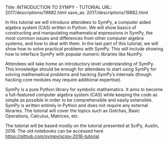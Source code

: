 Title: INTRODUCTION TO SYMPY - TUTORIAL
URL: 2017/descriptions/19882.html
save_as: 2017/descriptions/19882.html



In this tutorial we will introduce attendees to SymPy, a computer aided algebra system (CAS) written in Python. We will show basics of constructing and manipulating mathematical expressions in SymPy, the most common issues and differences from other computer algebra systems, and how to deal with them. In the last part of this tutorial, we will show how to solve practical problems with SymPy. This will include showing how to interface SymPy with popular numeric libraries like NumPy.

Attendees will take home an introductory level understanding of SymPy. This knowledge should be enough for attendees to start using SymPy for solving mathematical problems and hacking SymPy’s internals (though hacking core modules may require additional expertise).

SymPy is a pure Python library for symbolic mathematics. It aims to become a full-featured computer algebra system (CAS) while keeping the code as simple as possible in order to be comprehensible and easily extensible. SymPy is written entirely in Python and does not require any external libraries. The tutorial will cover the topics such as Gotchas, Basic Operations, Calculus, Matrices, etc.

The tutorial will be based mostly on the tutorial presented at SciPy, Austin, 2016. The old notebooks can be accessed here https://github.com/sympy/scipy-2016-tutorial